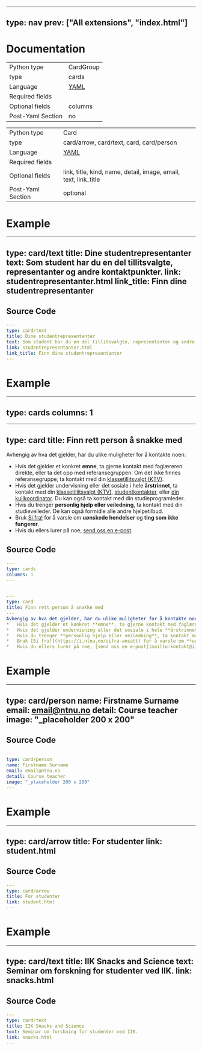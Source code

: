 



---
type: nav
prev: ["All extensions", "index.html"]
---





# Documentation





<table class="table"><tbody><td>Python type</td><td>CardGroup</td>
<tr></tr>
<td>type</td><td>cards</td>
<tr></tr>
<td>Language</td><td><a href="#">YAML</a></td>
<tr></tr>
<td>Required fields</td><td></td>
<tr></tr>
<td>Optional fields</td><td>columns</td>
<tr></tr>
<td>Post-Yaml Section</td><td>no</td>
<tr></tr></tbody></table>




<table class="table"><tbody><td>Python type</td><td>Card</td>
<tr></tr>
<td>type</td><td>card/arrow, card/text, card, card/person</td>
<tr></tr>
<td>Language</td><td><a href="#">YAML</a></td>
<tr></tr>
<td>Required fields</td><td></td>
<tr></tr>
<td>Optional fields</td><td>link, title, kind, name, detail, image, email, text, link_title</td>
<tr></tr>
<td>Post-Yaml Section</td><td>optional</td>
<tr></tr></tbody></table>






# Example

---
type: card/text
title: Dine studentrepresentanter
text: Som student har du en del tillitsvalgte, representanter og andre kontaktpunkter.
link: studentrepresentanter.html
link_title: Finn dine studentrepresentanter
---






## Source Code

```yaml
---
type: card/text
title: Dine studentrepresentanter
text: Som student har du en del tillitsvalgte, representanter og andre kontaktpunkter.
link: studentrepresentanter.html
link_title: Finn dine studentrepresentanter
---
```






# Example

---
type: cards
columns: 1
---


---
type: card
title: Finn rett person å snakke med
---
Avhengig av hva det gjelder, har du ulike muligheter for å kontakte noen:
*   Hvis det gjelder et konkret **emne**, ta gjerne kontakt med faglæreren direkte, eller ta det opp med referansegruppen. Om det ikke finnes referansegruppe, ta kontakt med din [klassetillitsvalgt (KTV)](studentrepresentanter.html).
*   Hvis det gjelder undervisning eller det sosiale i hele **årstrinnet**, ta kontakt med din [klassetillitsvalgt (KTV)](studentrepresentanter.html), [studentkontakter](studentrepresentanter.html), eller [din kullkoordinator](kullkoordinator-studenter.html). Du kan også ta kontakt med din studieprogramleder.
*   Hvis du trenger **personlig hjelp eller veiledning**, ta kontakt med din studieveileder. De kan også formidle alle andre hjelpetilbud.
*   Bruk [Si fra!](https://i.ntnu.no/sifra-ansatt) for å varsle om **uønskede hendelser** og **ting som ikke fungerer**.
*   Hvis du ellers lurer på noe, [send oss en e-post](mailto:kontakt@iik.ntnu.no).






## Source Code

```yaml
---
type: cards
columns: 1
---


---
type: card
title: Finn rett person å snakke med
---
Avhengig av hva det gjelder, har du ulike muligheter for å kontakte noen:
*   Hvis det gjelder et konkret **emne**, ta gjerne kontakt med faglæreren direkte, eller ta det opp med referansegruppen. Om det ikke finnes referansegruppe, ta kontakt med din [klassetillitsvalgt (KTV)](studentrepresentanter.html).
*   Hvis det gjelder undervisning eller det sosiale i hele **årstrinnet**, ta kontakt med din [klassetillitsvalgt (KTV)](studentrepresentanter.html), [studentkontakter](studentrepresentanter.html), eller [din kullkoordinator](kullkoordinator-studenter.html). Du kan også ta kontakt med din studieprogramleder.
*   Hvis du trenger **personlig hjelp eller veiledning**, ta kontakt med din studieveileder. De kan også formidle alle andre hjelpetilbud.
*   Bruk [Si fra!](https://i.ntnu.no/sifra-ansatt) for å varsle om **uønskede hendelser** og **ting som ikke fungerer**.
*   Hvis du ellers lurer på noe, [send oss en e-post](mailto:kontakt@iik.ntnu.no).
```






# Example

---
type: card/person
name: Firstname Surname
email: email@ntnu.no
detail: Course teacher
image: "_placeholder 200 x 200"
---






## Source Code

```yaml
---
type: card/person
name: Firstname Surname
email: email@ntnu.no
detail: Course teacher
image: "_placeholder 200 x 200"
---
```






# Example

---
type: card/arrow
title: For studenter
link: student.html
---






## Source Code

```yaml
---
type: card/arrow
title: For studenter
link: student.html
---
```






# Example

---
type: card/text
title: IIK Snacks and Science
text: Seminar om forskning for studenter ved IIK.
link: snacks.html
---






## Source Code

```yaml
---
type: card/text
title: IIK Snacks and Science
text: Seminar om forskning for studenter ved IIK.
link: snacks.html
---
```



